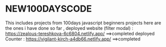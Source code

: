 # NEW100DAYSCODE
This includes projects from 100days javascript beginners projects
here are the ones i have done so far ,
deployed website (filter modal) :  https://zealous-tereshkova-6c6804.netlify.app/  ==>completed
deployed Counter : https://vigilant-kirch-a4db66.netlify.app/ ==>completed
